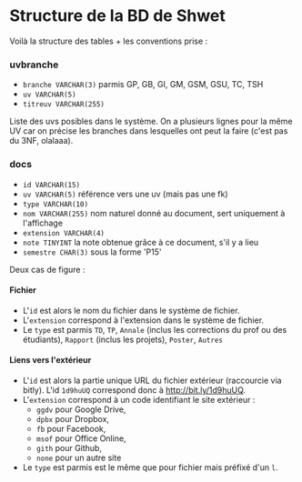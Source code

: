 # Structure de la BD de Shwet

Voilà la structure des tables + les conventions prise :

### uvbranche
* `branche VARCHAR(3)` parmis GP, GB, GI, GM, GSM, GSU, TC, TSH
* `uv VARCHAR(5)`
* `titreuv VARCHAR(255)`

Liste des uvs posibles dans le système. On a plusieurs lignes pour la même UV car on précise les branches dans lesquelles ont peut la faire (c'est pas du 3NF, olalaaa).

### docs
* `id VARCHAR(15)`
* `uv VARCHAR(5)` référence vers une uv (mais pas une fk)
* `type VARCHAR(10)` 
* `nom VARCHAR(255)` nom naturel donné au document, sert uniquement à l'affichage
* `extension VARCHAR(4)`
* `note TINYINT` la note obtenue grâce à ce document, s'il y a lieu
* `semestre CHAR(3)` sous la forme 'P15'

Deux cas de figure :
#### Fichier
* L'`id` est alors le nom du fichier dans le système de fichier.
* L'`extension` correspond à l'extension dans le système de fichier.
* Le `type` est parmis `TD`, `TP`, `Annale` (inclus les corrections du prof ou des étudiants), `Rapport` (inclus les projets), `Poster`, `Autres`

#### Liens vers l'extérieur
* L'`id` est alors la partie unique URL du fichier extérieur (raccourcie via bitly). L'id `1d9huUQ` correspond donc à http://bit.ly/1d9huUQ.
* L'`extension` correspond à un code identifiant le site extérieur :
    * `ggdv` pour Google Drive,
    * `dpbx` pour Dropbox,
    * `fb` pour Facebook,
    * `msof` pour Office Online,
    * `gith` pour Github,
    * `none` pour un autre site
* Le `type` est parmis est le même que pour fichier mais préfixé d'un `l`.